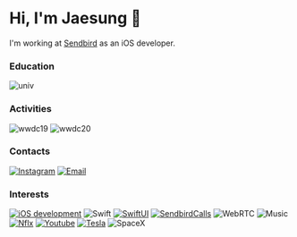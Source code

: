 # Hi, I'm Jaesung 👋

I'm working at [Sendbird](https://sendbird.com) as an iOS developer.

### Education
![univ](https://img.shields.io/badge/Konkuk_univ.-Electrical_Engineering_(current)-036b40?style=for-the-badge)

### Activities
![wwdc19](https://img.shields.io/badge/WWDC19-Scholarship_Winner-999999?style=for-the-badge&logo=apple&logoColor=white)
![wwdc20](https://img.shields.io/badge/WWDC20-Swift_Student_Challenge_Winner-999999?style=for-the-badge&logo=apple&logoColor=white)

### Contacts
[![Instagram](https://img.shields.io/badge/Instagram-e4405f?style=for-the-badge&logo=instagram&logoColor=white)](https://www.instagram.com/j_sung_0o0/)
[![Email](https://img.shields.io/badge/Email-168de2?style=for-the-badge&logo=mail.ru&logoColor=white)](mailto:chic0815@icloud.com)

### Interests
[![iOS development](https://img.shields.io/badge/iOS_Development-999999?style=for-the-badge&logo=apple&logoColor=white)](https://developer.apple.com)
![Swift](https://img.shields.io/badge/Swift-fa7343?style=for-the-badge&logo=swift&logoColor=white)
[![SwiftUI](https://img.shields.io/badge/Swiftui-blue?style=for-the-badge&logo=swift&logoColor=white)](https://github.com/Swift-at-Night/ElViewKit)
[![SendbirdCalls](https://img.shields.io/badge/Sendbird_calls-825eeb?style=for-the-badge)](https://sendbird.com/features/voice-and-video)
![WebRTC](https://img.shields.io/badge/WebRTC-333333?style=for-the-badge&logo=webrtc&logoColor=white)
![Music](https://img.shields.io/badge/Listening_to_Music-fd5260?style=for-the-badge&logo=apple-music&logoColor=white)
[![Nflx](https://img.shields.io/badge/Watching_Netflix-e50914?style=for-the-badge&logo=netflix&logoColor=white)](https://netflix.com)
[![Youtube](https://img.shields.io/badge/Watching_Youtube-ff0000?style=for-the-badge&logo=youtube&logoColor=white)](https://youtube.com)
[![Tesla](https://img.shields.io/badge/Tesla_떡상가즈아-cc0000?style=for-the-badge&logo=tesla&logoColor=white)](https://www.tesla.com/modelx)
![SpaceX](https://img.shields.io/badge/SpaceX-000000?style=for-the-badge&logo=spacex&logoColor=white)
